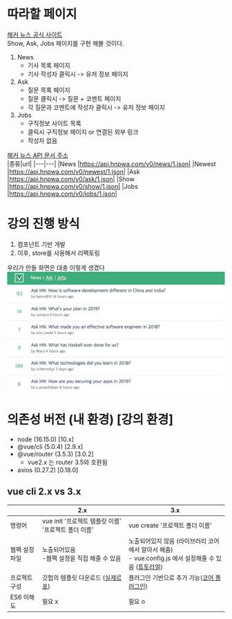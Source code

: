 # 따라할 페이지
[해커 뉴스 공식 사이트](https://news.ycombinator.com/)\
Show, Ask, Jobs 페이지를 구현 해볼 것이다.
1. News
    - 기사 목록 페이지
    - 기사 작성자 클릭시 -> 유저 정보 페이지
2. Ask
    - 질문 목록 페이지
    - 질문 클릭시 -> 질문 + 코멘트 페이지
    - 각 질문과 코멘트에 작성자 클릭시 -> 유저 정보 페이지
2. Jobs
    - 구직정보 사이트 목록
    - 클릭시 구직정보 페이지 or 연결된 외부 링크
    - 작성자 없음

[해커 뉴스 API 문서 주소](https://github.com/tastejs/hacker-news-pwas/blob/master/docs/api.md)\
|종류|url|
|---|---|
|News	|https://api.hnpwa.com/v0/news/1.json|
|Newest	|https://api.hnpwa.com/v0/newest/1.json|
|Ask	|https://api.hnpwa.com/v0/ask/1.json|
|Show	|https://api.hnpwa.com/v0/show/1.json|
|Jobs	|https://api.hnpwa.com/v0/jobs/1.json|

# 강의 진행 방식
1. 컴포넌트 기반 개발
2. 이후, store를 사용해서 리팩토링

우리가 만들 화면은 대충 이렇게 생겼다
![preview](./img/preview.png)

# 의존성 버전 (내 환경) [강의 환경]
- node (16.15.0) [10.x]
- @vue/cli (5.0.4) [2.9.x]
- @vue/router (3.5.3) [3.0.2]
    - vue2.x 는 router 3.5와 호환됨
- axios (0.27.2) [0.18.0]
## vue cli 2.x vs 3.x
||2.x|3.x|
|---|---|---|
|명령어|vue init '프로젝트 템플릿 이름' '프로젝트 폴더 이름'|vue create '프로젝트 폴더 이름'|
|웹팩 설정 파일|노출되어있음<br>-웹팩 설정을 직접 해줄 수 있음|노출되어있지 않음 (라이브러리 코어에서 알아서 해줌)<br>- vue.config.js 에서 설정해줄 수 있음 ([튜토리얼](https://cli.vuejs.org/guide/webpack.html#simple-configuration))|
|프로젝트 구성|깃헙의 템플릿 다운로드 ([실제르포](https://github.com/vuejs-templates/webpack-simple/tree/master/template))|플러그인 기반으로 추가 가능([코어 플러그인](https://cli.vuejs.org/core-plugins/#plugins))|
|ES6 이해도|필요 x|필요 o|
